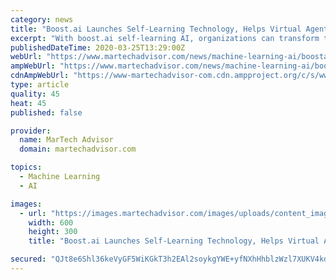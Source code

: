```yaml
---
category: news
title: "Boost.ai Launches Self-Learning Technology, Helps Virtual Agents To Improve Conversational Dialogs"
excerpt: "With boost.ai self-learning AI, organizations can transform the operational workflow of their customer service function, freeing up staff to work on higher-level and more important tasks. While big companies with deep pockets can usually afford to build their own bespoke AI algorithms, few of them have mastered the technological challenges of ..."
publishedDateTime: 2020-03-25T13:29:00Z
webUrl: "https://www.martechadvisor.com/news/machine-learning-ai/boostai-launches-selflearning-technology-helps-virtual-agents-to-improve-conversational-dialogs/"
ampWebUrl: "https://www.martechadvisor.com/news/machine-learning-ai/boostai-launches-selflearning-technology-helps-virtual-agents-to-improve-conversational-dialogs/"
cdnAmpWebUrl: "https://www-martechadvisor-com.cdn.ampproject.org/c/s/www.martechadvisor.com/news/machine-learning-ai/boostai-launches-selflearning-technology-helps-virtual-agents-to-improve-conversational-dialogs/"
type: article
quality: 45
heat: 45
published: false

provider:
  name: MarTech Advisor
  domain: martechadvisor.com

topics:
  - Machine Learning
  - AI

images:
  - url: "https://images.martechadvisor.com/images/uploads/content_images/boostai_launches_selflearning_technology_5e7b5c238a6ad.jpg"
    width: 600
    height: 300
    title: "Boost.ai Launches Self-Learning Technology, Helps Virtual Agents To Improve Conversational Dialogs"

secured: "QJt8e6Shl36keVyGF5WiKGkT3h2EAl2soykgYWE+yfNXhHhblzWzl7XUKV4kdv4WIni9VycZWTQ/dqVCcRSNKOlKpoTG67iXvktySUmjpgfvtD/Afw1HRw8SoR6n7TU8Ms3W/XBxwOjDAV4Ai63N2IAoF2tbzYVtIHKgrlk+JcDfSIeRN2O2Ki0OvrvGjdWjWP5PkmVNO7541yEndiBbgYd/ECqpB+DPeWjc4aqOI1/iHX0nscA4FectObgLp8LaYNeMMUJ08mXiCL4pHN4Mkdzob4Dbq8AflvmV4A/HjT+41bvkVI2soZkvOmWjKmBx;7G1lG3BNZrUXjpdk8Mb2Lw=="
---
```



